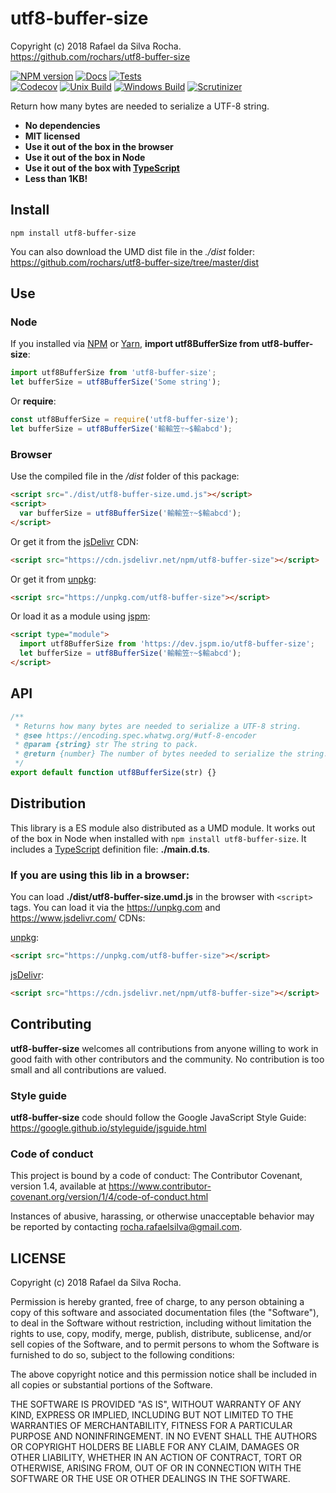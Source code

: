 # utf8-buffer-size
Copyright (c) 2018 Rafael da Silva Rocha.  
https://github.com/rochars/utf8-buffer-size

[![NPM version](https://img.shields.io/npm/v/utf8-buffer-size.svg?style=for-the-badge)](https://www.npmjs.com/package/utf8-buffer-size) [![Docs](https://img.shields.io/badge/docs-online-blue.svg?style=for-the-badge)](https://rochars.github.io/utf8-buffer-size/) [![Tests](https://img.shields.io/badge/tests-online-blue.svg?style=for-the-badge)](https://rawgit.com/rochars/utf8-buffer-size/master/test/browser.html)  
[![Codecov](https://img.shields.io/codecov/c/github/rochars/utf8-buffer-size.svg?style=flat-square)](https://codecov.io/gh/rochars/utf8-buffer-size) [![Unix Build](https://img.shields.io/travis/rochars/utf8-buffer-size.svg?style=flat-square)](https://travis-ci.org/rochars/utf8-buffer-size) [![Windows Build](https://img.shields.io/appveyor/ci/rochars/utf8-buffer-size.svg?style=flat-square&logo=appveyor)](https://ci.appveyor.com/project/rochars/utf8-buffer-size) [![Scrutinizer](https://img.shields.io/scrutinizer/g/rochars/utf8-buffer-size.svg?style=flat-square&logo=scrutinizer)](https://scrutinizer-ci.com/g/rochars/utf8-buffer-size/)

Return how many bytes are needed to serialize a UTF-8 string.

- **No dependencies**
- **MIT licensed**
- **Use it out of the box in the browser**
- **Use it out of the box in Node**
- **Use it out of the box with [TypeScript](https://www.typescriptlang.org/)**
- **Less than 1KB!**

## Install
```
npm install utf8-buffer-size
```

You can also download the UMD dist file in the *./dist* folder:  
https://github.com/rochars/utf8-buffer-size/tree/master/dist

## Use

### Node
If you installed via [NPM](https://www.npmjs.com/) or [Yarn](https://yarnpkg.com), **import utf8BufferSize from utf8-buffer-size**:
```javascript
import utf8BufferSize from 'utf8-buffer-size';
let bufferSize = utf8BufferSize('Some string');
```

Or **require**:
```javascript
const utf8BufferSize = require('utf8-buffer-size');
let bufferSize = utf8BufferSize('輸輸笠߹~$輸abcd');
```

### Browser
Use the compiled file in the */dist* folder of this package:
```html
<script src="./dist/utf8-buffer-size.umd.js"></script>
<script>
  var bufferSize = utf8BufferSize('輸輸笠߹~$輸abcd');
</script>
```

Or get it from the [jsDelivr](https://cdn.jsdelivr.net/npm/utf8-buffer-size) CDN:
```html
<script src="https://cdn.jsdelivr.net/npm/utf8-buffer-size"></script>
```

Or get it from [unpkg](https://unpkg.com/utf8-buffer-size):
```html
<script src="https://unpkg.com/utf8-buffer-size"></script>
```

Or load it as a module using [jspm](https://jspm.io):
```html
<script type="module">
  import utf8BufferSize from 'https://dev.jspm.io/utf8-buffer-size';
  let bufferSize = utf8BufferSize('輸輸笠߹~$輸abcd');
</script>
```

## API
```javascript
/**
 * Returns how many bytes are needed to serialize a UTF-8 string.
 * @see https://encoding.spec.whatwg.org/#utf-8-encoder
 * @param {string} str The string to pack.
 * @return {number} The number of bytes needed to serialize the string.
 */
export default function utf8BufferSize(str) {}
```

## Distribution
This library is a ES module also distributed as a UMD module. It works out of the box in Node when installed with ```npm install utf8-buffer-size```. It includes a [TypeScript](https://www.typescriptlang.org/) definition file: **./main.d.ts**.

### If you are using this lib in a browser:

You can load **./dist/utf8-buffer-size.umd.js** in the browser with ```<script>``` tags. You can load it via the https://unpkg.com and https://www.jsdelivr.com/ CDNs:

[unpkg](https://unpkg.com/utf8-buffer-size):
```html
<script src="https://unpkg.com/utf8-buffer-size"></script>
```

[jsDelivr](https://cdn.jsdelivr.net/npm/utf8-buffer-size):
```html
<script src="https://cdn.jsdelivr.net/npm/utf8-buffer-size"></script>
```

## Contributing
**utf8-buffer-size** welcomes all contributions from anyone willing to work in good faith with other contributors and the community. No contribution is too small and all contributions are valued.

### Style guide
**utf8-buffer-size** code should follow the Google JavaScript Style Guide:  
https://google.github.io/styleguide/jsguide.html

### Code of conduct
This project is bound by a code of conduct: The Contributor Covenant, version 1.4, available at https://www.contributor-covenant.org/version/1/4/code-of-conduct.html

Instances of abusive, harassing, or otherwise unacceptable behavior may be reported by contacting rocha.rafaelsilva@gmail.com.

## LICENSE
Copyright (c) 2018 Rafael da Silva Rocha.

Permission is hereby granted, free of charge, to any person obtaining
a copy of this software and associated documentation files (the
"Software"), to deal in the Software without restriction, including
without limitation the rights to use, copy, modify, merge, publish,
distribute, sublicense, and/or sell copies of the Software, and to
permit persons to whom the Software is furnished to do so, subject to
the following conditions:

The above copyright notice and this permission notice shall be
included in all copies or substantial portions of the Software.

THE SOFTWARE IS PROVIDED "AS IS", WITHOUT WARRANTY OF ANY KIND,
EXPRESS OR IMPLIED, INCLUDING BUT NOT LIMITED TO THE WARRANTIES OF
MERCHANTABILITY, FITNESS FOR A PARTICULAR PURPOSE AND
NONINFRINGEMENT. IN NO EVENT SHALL THE AUTHORS OR COPYRIGHT HOLDERS BE
LIABLE FOR ANY CLAIM, DAMAGES OR OTHER LIABILITY, WHETHER IN AN ACTION
OF CONTRACT, TORT OR OTHERWISE, ARISING FROM, OUT OF OR IN CONNECTION
WITH THE SOFTWARE OR THE USE OR OTHER DEALINGS IN THE SOFTWARE.
